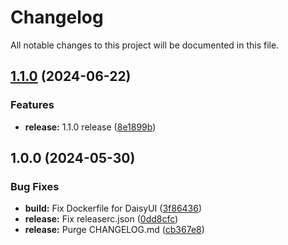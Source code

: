 # Changelog

All notable changes to this project will be documented in this file.

## [1.1.0](https://github.com/chushi-io/chushi/compare/v1.0.0...v1.1.0) (2024-06-22)


### Features

* **release:** 1.1.0 release ([8e1899b](https://github.com/chushi-io/chushi/commit/8e1899bd04faffd6b6a6e817500d65dc82e3072d))

## 1.0.0 (2024-05-30)


### Bug Fixes

* **build:** Fix Dockerfile for DaisyUI ([3f86436](https://github.com/chushi-io/chushi/commit/3f8643625d3ef48b00115dfaec34fa8d856605fc))
* **release:** Fix releaserc.json ([0dd8cfc](https://github.com/chushi-io/chushi/commit/0dd8cfc99e38f84aad48157472d3307c93581ceb))
* **release:** Purge CHANGELOG.md ([cb367e8](https://github.com/chushi-io/chushi/commit/cb367e89307e82f9f1bb4f092cbe109cff79e892))
